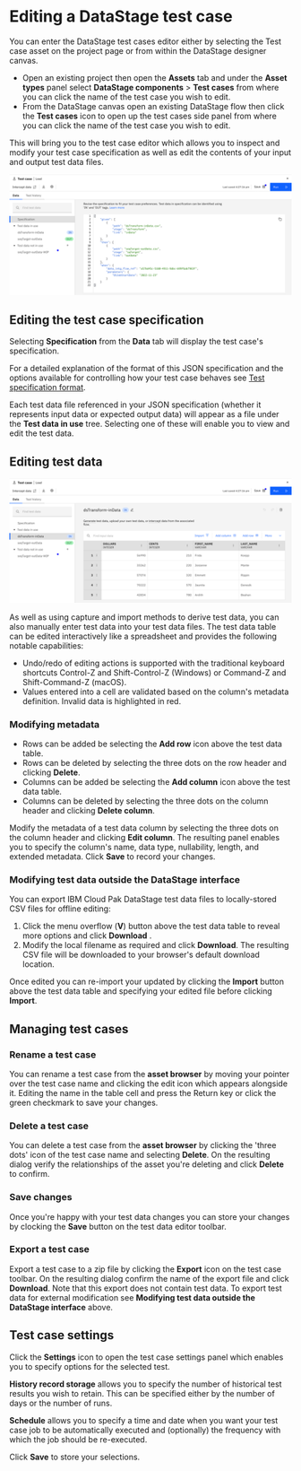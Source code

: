 # Editing a DataStage test case

You can enter the DataStage test cases editor either by selecting the Test case asset on the project page or from within the DataStage designer canvas.

- Open an existing project then open the **Assets** tab and under the **Asset types** panel select **DataStage components** > **Test cases** from where you can click the name of the test case you wish to edit.
- From the DataStage canvas open an existing DataStage flow then click the **Test cases** icon to open up the test cases side panel from where you can click the name of the test case you wish to edit.

This will bring you to the test case editor which allows you to inspect and modify your test case specification as well as edit the contents of your input and output test data files.

![screen capture](./images/ds-test-case-editor.png "test screen capture")

## Editing the test case specification

Selecting **Specification** from the **Data** tab will display the test case's specification.

For a detailed explanation of the format of this JSON specification and the options available for controlling how your test case behaves see [Test specification format](test-specification-format.md).

Each test data file referenced in your JSON specification (whether it represents input data or expected output data) will appear as a file under the **Test data in use** tree.  Selecting one of these will enable you to view and edit the test data.

## Editing test data

![screen capture](./images/ds-test-case-editor-data.png "test screen capture")

As well as using capture and import methods to derive test data, you can also manually enter test data into your test data files.  The test data table can be edited interactively like a spreadsheet and provides the following notable capabilities:

- Undo/redo of editing actions is supported with the traditional keyboard shortcuts Control-Z and Shift-Control-Z (Windows) or Command-Z and Shift-Command-Z (macOS).
- Values entered into a cell are validated based on the column's metadata definition. Invalid data is highlighted in red.

### Modifying metadata

- Rows can be added be selecting the **Add row** icon above the test data table.
- Rows can be deleted by selecting the three dots on the row header and clicking **Delete**.
- Columns can be added be selecting the **Add column** icon above the test data table.
- Columns can be deleted by selecting the three dots on the column header and clicking **Delete column**.

Modify the metadata of a test data column by selecting the three dots on the column header and clicking **Edit column**.  The resulting panel enables you to specify the column's name, data type, nullability, length, and extended metadata. Click **Save** to record your changes.

### Modifying test data outside the DataStage interface

You can export IBM Cloud Pak DataStage test data files to locally-stored CSV files for offline editing:

1. Click the menu overflow (**V**) button above the test data table to reveal more options and click **Download** .
1. Modify the local filename as required and click **Download**.  The resulting CSV file will be downloaded to your browser's default download location.

Once edited you can re-import your updated by clicking the **Import** button above the test data table and specifying your edited file before clicking **Import**.

## Managing test cases

### Rename a test case

You can rename a test case from the **asset browser** by moving your pointer over the test case name and clicking the edit icon which appears alongside it. Editing the name in the table cell and press the Return key or click the green checkmark to save your changes.

### Delete a test case

You can delete a test case from the **asset browser** by clicking the 'three dots' icon of the test case name and selecting **Delete**.  On the resulting dialog verify the relationships of the asset you're deleting and click **Delete** to confirm.

### Save changes

Once you're happy with your test data changes you can store your changes by clocking the **Save** button on the test data editor toolbar.

### Export a test case

Export a test case to a zip file by clicking the **Export** icon on the test case toolbar.  On the resulting dialog confirm the name of the export file and click **Download**.  Note that this export does not contain test data.  To export test data for external modification see **Modifying test data outside the DataStage interface** above.

## Test case settings

Click the **Settings** icon to open the test case settings panel which enables you to specify options for the selected test.

**History record storage** allows you to specify the number of historical test results you wish to retain. This can be specified either by the number of days or the number of runs.

**Schedule** allows you to specify a time and date when you want your test case job to be automatically executed and (optionally) the frequency with which the job should be re-executed.

Click **Save** to store your selections.
